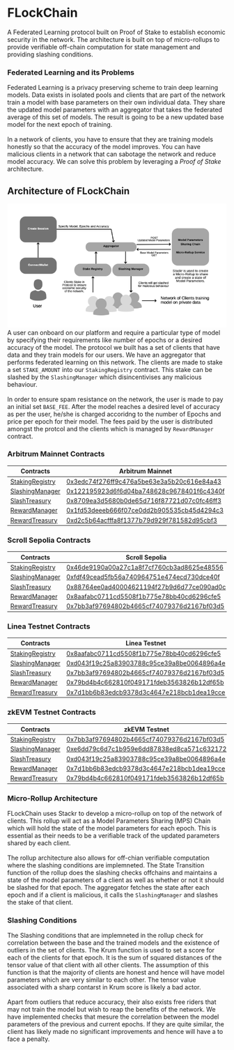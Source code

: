 # FLockChain

A Federated Learning protocol built on Proof of Stake to establish economic security in the network. The architecture
is built on top of micro-rollups to provide verifiable off-chain computation for state management and providing slashing
conditions.

### Federated Learning and its Problems

Federated Learning is a privacy preserving scheme to train deep learning models. Data exists in isolated pools and clients
that are part of the network train a model with base parameters on their own individual data. They share the updated model parameters with an
aggregator that takes the federated average of this set of models. The result is going to be a new updated base model for the next 
epoch of training.
<br><br>
In a network of clients, you have to ensure that they are training models honestly so that the accuracy of the model improves.
You can have malicious clients in a network that can sabotage the network and reduce model accuracy. We can solve this problem
by leveraging a *Proof of Stake* architecture. 

## Architecture of FLockChain

<img src="assets/architecture.png"></img>
<br>
A user can onboard on our platform and require a particular type of model by specifying their requirements like number of 
epochs or a desired accuracy of the model. The protocol we built has a set of clients that have data and they train models for our users. We have 
an aggregator that performs federated learning on this network. The clients are made to stake a set `STAKE_AMOUNT` into 
our `StakingRegistry` contract. This stake can be slashed by the `SlashingManager` which disincentivises any malicious 
behaviour. 
<br><br>
In order to ensure spam resistance on the network, the user is made to pay an initial set `BASE_FEE`. After the model reaches
a desired level of accuracy as per the user, he/she is charged accoridng to the number of Epochs and price per epoch for their model. The
fees paid by the user is distributed amongst the protcol and the clients which is managed by `RewardManager` contract.

### Arbitrum Mainnet Contracts

| Contracts | Arbitrum Mainnet |
|-----------|------------------|
| [StakingRegistry](https://github.com/BlocSoc-iitr/FLockChain/blob/main/staking_contracts/src/StakingRegistry.sol) | [0x3edc74f276ff9c476a5be63e3a5b20c616e84a43](https://arbiscan.io/address/0x3edc74f276ff9c476a5be63e3a5b20c616e84a43#code) | 
| [SlashingManager](https://github.com/BlocSoc-iitr/FLockChain/blob/main/staking_contracts/src/SlashingManager.sol) | [0x122195923d6f6d04ba748628c9678401f6c4340f](https://arbiscan.io/address/0x122195923d6f6d04ba748628c9678401f6c4340f#code) | 
| [SlashTreasury](https://github.com/BlocSoc-iitr/FLockChain/blob/main/staking_contracts/src/SlashTreasury.sol) | [0x8709ea3d5680b0de65d716f87721d07c0fc46ff3](https://arbiscan.io/address/0x8709ea3d5680b0de65d716f87721d07c0fc46ff3#code) | 
| [RewardManager](https://github.com/BlocSoc-iitr/FLockChain/blob/main/staking_contracts/src/RewardManager.sol) | [0x1fd53deeeb666f07ce0dd2b905535cb45d4294c3](https://arbiscan.io/address/0x1fd53deeeb666f07ce0dd2b905535cb45d4294c3#code) | 
| [RewardTreasury](https://github.com/BlocSoc-iitr/FLockChain/blob/main/staking_contracts/src/RewardTreasury.sol) | [0xd2c5b64acfffa8f1377b79d929f781582d95cbf3](https://arbiscan.io/address/0xd2c5b64acfffa8f1377b79d929f781582d95cbf3#code) | 

### Scroll Sepolia Contracts

| Contracts | Scroll Sepolia |
|-----------|----------------|
| [StakingRegistry](https://github.com/BlocSoc-iitr/FLockChain/blob/main/staking_contracts/src/StakingRegistry.sol) | [0x46de9190a00a27c1a8f7cf760cb3ad8625e48556](https://sepolia-blockscout.scroll.io/address/0x46de9190a00A27c1a8F7Cf760cb3Ad8625E48556/contracts#address-tabs) |
| [SlashingManager](https://github.com/BlocSoc-iitr/FLockChain/blob/main/staking_contracts/src/SlashingManager.sol) | [0xfdf49cead5fb56a740964751e474ecd730dce40f](https://sepolia-blockscout.scroll.io/address/0xfdf49cead5fb56a740964751e474ecd730dce40f/contracts#address-tabs) |
| [SlashTreasury](https://github.com/BlocSoc-iitr/FLockChain/blob/main/staking_contracts/src/SlashTreasury.sol) | [0x88764ee0ad40004621194f27b9d6d77ce090ad0c](https://sepolia-blockscout.scroll.io/address/0x88764ee0ad40004621194f27b9d6d77ce090ad0c/contracts#address-tabs) |
| [RewardManager](https://github.com/BlocSoc-iitr/FLockChain/blob/main/staking_contracts/src/RewardManager.sol) | [0x8aafabc0711cd5508f1b775e78bb40cd6296cfe5](https://sepolia-blockscout.scroll.io/address/0x8aafabc0711cd5508f1b775e78bb40cd6296cfe5/contracts#address-tabs) |
| [RewardTreasury](https://github.com/BlocSoc-iitr/FLockChain/blob/main/staking_contracts/src/RewardTreasury.sol) | [0x7bb3af97694802b4665cf74079376d2167bf03d5](https://sepolia-blockscout.scroll.io/address/0x7bb3af97694802b4665cf74079376d2167bf03d5/contracts#address-tabs) |

### Linea Testnet Contracts

| Contracts | Linea Testnet |
|-----------|---------------|
| [StakingRegistry](https://github.com/BlocSoc-iitr/FLockChain/blob/main/staking_contracts/src/StakingRegistry.sol) | [0x8aafabc0711cd5508f1b775e78bb40cd6296cfe5](https://explorer.goerli.linea.build/address/0x8AaFabC0711Cd5508f1B775e78BB40cd6296cFe5/contracts#address-tabs) |
| [SlashingManager](https://github.com/BlocSoc-iitr/FLockChain/blob/main/staking_contracts/src/SlashingManager.sol) | [0xd043f19c25a83903788c95ce39a8be0064896a4e](https://explorer.goerli.linea.build/address/0xd043f19c25a83903788c95ce39a8be0064896a4e/contracts#address-tabs) |
| [SlashTreasury](https://github.com/BlocSoc-iitr/FLockChain/blob/main/staking_contracts/src/SlashTreasury.sol) | [0x7bb3af97694802b4665cf74079376d2167bf03d5](https://explorer.goerli.linea.build/address/0x7bb3af97694802b4665cf74079376d2167bf03d5/contracts#address-tabs) |
| [RewardManager](https://github.com/BlocSoc-iitr/FLockChain/blob/main/staking_contracts/src/RewardManager.sol) | [0x79bd4b4c662810f049171fdeb3563826b12df65b](https://explorer.goerli.linea.build/address/0x79bd4b4c662810f049171fdeb3563826b12df65b/contracts#address-tabs) |
| [RewardTreasury](https://github.com/BlocSoc-iitr/FLockChain/blob/main/staking_contracts/src/RewardTreasury.sol) | [0x7d1bb6b83edcb9378d3c4647e218bcb1dea19cce ](https://explorer.goerli.linea.build/address/0x7d1bb6b83edcb9378d3c4647e218bcb1dea19cce/contracts#address-tabs) |

### zkEVM Testnet Contracts

| Contracts | zkEVM Testnet |
|-----------|---------------|
| [StakingRegistry](https://github.com/BlocSoc-iitr/FLockChain/blob/main/staking_contracts/src/StakingRegistry.sol) | [0x7bb3af97694802b4665cf74079376d2167bf03d5](https://testnet-zkevm.polygonscan.com/address/0x7bb3af97694802b4665cf74079376d2167bf03d5) |
| [SlashingManager](https://github.com/BlocSoc-iitr/FLockChain/blob/main/staking_contracts/src/SlashingManager.sol) | [0xe6dd79c6d7c1b959e6dd87838ed8ca571c632172](https://testnet-zkevm.polygonscan.com/address/0xe6dd79c6d7c1b959e6dd87838ed8ca571c632172)
| [SlashTreasury](https://github.com/BlocSoc-iitr/FLockChain/blob/main/staking_contracts/src/SlashTreasury.sol) | [0xd043f19c25a83903788c95ce39a8be0064896a4e](https://testnet-zkevm.polygonscan.com/address/0xd043f19c25a83903788c95ce39a8be0064896a4e)
| [RewardManager](https://github.com/BlocSoc-iitr/FLockChain/blob/main/staking_contracts/src/RewardManager.sol) | [0x7d1bb6b83edcb9378d3c4647e218bcb1dea19cce](https://testnet-zkevm.polygonscan.com/address/0x7d1bb6b83edcb9378d3c4647e218bcb1dea19cce)
| [RewardTreasury](https://github.com/BlocSoc-iitr/FLockChain/blob/main/staking_contracts/src/RewardTreasury.sol) | [0x79bd4b4c662810f049171fdeb3563826b12df65b](https://testnet-zkevm.polygonscan.com/address/0x79bd4b4c662810f049171fdeb3563826b12df65b)


### Micro-Rollup Architecture

FLockChain uses Stackr to develop a micro-rollup on top of the network of clients. This rollup will act as a Model Parameters
Sharing (MPS) Chain which will hold the state of the model parameters for each epoch. This is essential as their needs to be
a verifiable track of the updated parameters shared by each client.
<br><br>
The rollup architecture also allows for off-chian verifiable computation where the slashing conditions are implemneted.
The State Transition function of the rollup does the slashing checks offchains and maintains a state of the model parameters of
a client as well as whether or not it should be slashed for that epoch. The aggregator fetches the state after each epoch and
if a client is malicious, it calls the `SlashingManager` and slashes the stake of that client.

### Slashing Conditions

The Slashing conditions that are implemneted in the rollup check for correlation between the base and the trained models and the 
existence of outliers in the set of clients.
The Krum function is used to set a score for each of the clients for that epoch. It is the sum of squared distances of the
tensor value of that client with all other clients. The assumption of this function is that the majority of clients are honest
and hence will have model parameters which are very similar to each other. The tensor value associated with a sharp contarst 
in Krum score is likely a bad actor. 
<br><br>
Apart from outliers that reduce accuracy, their also exists free riders that may not train the model but wish to reap the benefits
of the network. We have implemented checks that mesure the correlation between the model parameters of the previous and current 
epochs. If they are quite similar, the client has likely made no significant improvements and hence will have a to face a penalty.
